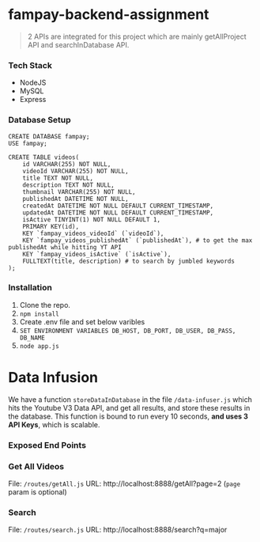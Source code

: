 ﻿# fampay-backend-assignment
 
> 2 APIs are integrated for this project which are mainly getAllProject API and searchInDatabase API.

### Tech Stack
* NodeJS
* MySQL
* Express

### Database Setup

```
CREATE DATABASE fampay;
USE fampay;

CREATE TABLE videos(
    id VARCHAR(255) NOT NULL,
    videoId VARCHAR(255) NOT NULL,
    title TEXT NOT NULL,
    description TEXT NOT NULL,
    thumbnail VARCHAR(255) NOT NULL,
    publishedAt DATETIME NOT NULL,
    createdAt DATETIME NOT NULL DEFAULT CURRENT_TIMESTAMP,
    updatedAt DATETIME NOT NULL DEFAULT CURRENT_TIMESTAMP,
    isActive TINYINT(1) NOT NULL DEFAULT 1,
    PRIMARY KEY(id),
    KEY `fampay_videos_videoId` (`videoId`),
    KEY `fampay_videos_publishedAt` (`publishedAt`), # to get the max publishedAt while hitting YT API
    KEY `fampay_videos_isActive` (`isActive`),
    FULLTEXT(title, description) # to search by jumbled keywords
);
```

### Installation
1) Clone the repo.
2) `npm install`
3)  Create .env file and set below varibles 
4) `SET ENVIRONMENT VARIABLES DB_HOST, DB_PORT, DB_USER, DB_PASS, DB_NAME`
5) `node app.js`

# Data Infusion
We have a function `storeDataInDatabase` in the file `/data-infuser.js` which hits the Youtube V3 Data API, and get all results, and store these results in the database.
This function is bound to run every 10 seconds, **and uses 3 API Keys**, which is scalable.

### Exposed End Points
### Get All Videos
File: `/routes/getAll.js`
URL: http://localhost:8888/getAll?page=2      (`page` param is optional)

### Search
File: `/routes/search.js`
URL: http://localhost:8888/search?q=major
